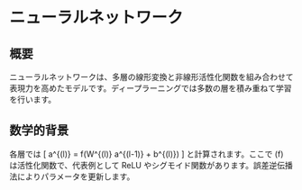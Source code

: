 # ニューラルネットワーク

## 概要
ニューラルネットワークは、多層の線形変換と非線形活性化関数を組み合わせて表現力を高めたモデルです。ディープラーニングでは多数の層を積み重ねて学習を行います。

## 数学的背景
各層では
\[ a^{(l)} = f(W^{(l)} a^{(l-1)} + b^{(l)}) \]
と計算されます。ここで \(f\) は活性化関数で、代表例として ReLU やシグモイド関数があります。誤差逆伝播法によりパラメータを更新します。

